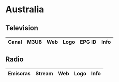 # Australia

## Television

| Canal | M3U8 | Web | Logo | EPG ID | Info |
| - | - | - | - | - | - |

## Radio

| Emisoras | Stream | Web | Logo | Info |
| - | - | - | - | - |
